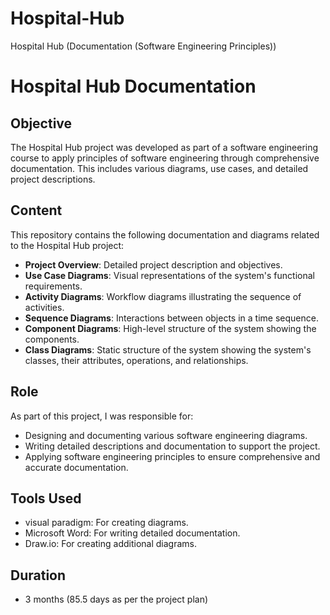 # Hospital-Hub
Hospital Hub (Documentation (Software Engineering Principles)) 

# Hospital Hub Documentation

## Objective
The Hospital Hub project was developed as part of a software engineering course to apply principles of software engineering through comprehensive documentation. This includes various diagrams, use cases, and detailed project descriptions.

## Content
This repository contains the following documentation and diagrams related to the Hospital Hub project:
- **Project Overview**: Detailed project description and objectives.
- **Use Case Diagrams**: Visual representations of the system's functional requirements.
- **Activity Diagrams**: Workflow diagrams illustrating the sequence of activities.
- **Sequence Diagrams**: Interactions between objects in a time sequence.
- **Component Diagrams**: High-level structure of the system showing the components.
- **Class Diagrams**: Static structure of the system showing the system's classes, their attributes, operations, and relationships.

## Role
As part of this project, I was responsible for:
- Designing and documenting various software engineering diagrams.
- Writing detailed descriptions and documentation to support the project.
- Applying software engineering principles to ensure comprehensive and accurate documentation.

## Tools Used
- visual paradigm: For creating diagrams.
- Microsoft Word: For writing detailed documentation.
- Draw.io: For creating additional diagrams.

## Duration
- 3 months (85.5 days as per the project plan)


